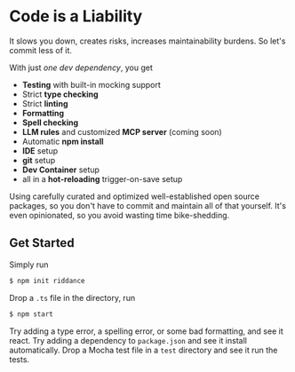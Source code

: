 # Code is a Liability

It slows you down, creates risks, increases maintainability burdens. So let's commit less of it.

With just _one dev dependency_, you get

- **Testing** with built-in mocking support
- Strict **type checking**
- Strict **linting**
- **Formatting**
- **Spell checking**
- **LLM rules** and customized **MCP server** (coming soon)
- Automatic **npm install**
- **IDE** setup
- **git** setup
- **Dev Container** setup
- all in a **hot-reloading** trigger-on-save setup

Using carefully curated and optimized well-established open source packages, so you don't have to commit and maintain all of that yourself. It's even opinionated, so you avoid wasting time bike-shedding.

## Get Started

Simply run

```sh
$ npm init riddance
```

Drop a `.ts` file in the directory, run

```sh
$ npm start
```

Try adding a type error, a spelling error, or some bad formatting, and see it react. Try adding a dependency to `package.json` and see it install automatically. Drop a Mocha test file in a `test` directory and see it run the tests.
